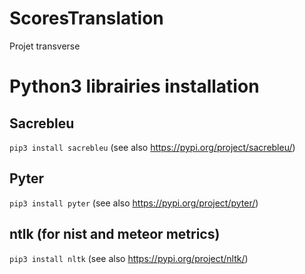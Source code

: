 # ScoresTranslation
Projet transverse

# Python3 librairies installation

## Sacrebleu
```pip3 install sacrebleu```
(see also https://pypi.org/project/sacrebleu/)

## Pyter
```pip3 install pyter```
(see also https://pypi.org/project/pyter/)

## ntlk (for nist and meteor metrics)
```pip3 install nltk```
(see also https://pypi.org/project/nltk/)

